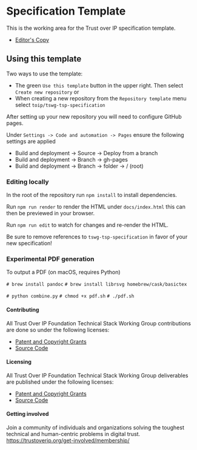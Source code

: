 # Specification Template

This is the working area for the Trust over IP specification template.

* [Editor's Copy](https://trustoverip.github.io/tswg-tsp-specification/)

## Using this template

Two ways to use the template:
* The green `Use this template` button in the upper right. Then select `Create new repository` or
* When creating a new repository from the `Repository template` menu select `toip/tswg-tsp-specification`

After setting up your new repository you will need to configure GitHub pages.

Under `Settings -> Code and automation -> Pages` ensure the following settings are applied

* Build and deployment -> Source -> Deploy from a branch
* Build and deployment -> Branch -> gh-pages
* Build and deployment -> Branch -> folder -> / (root)

### Editing locally

In the root of the repository run `npm install` to install dependencies.

Run `npm run render` to render the HTML under `docs/index.html` this can then be previewed in your browser.

Run `npm run edit` to watch for changes and re-render the HTML.

Be sure to remove references to `tswg-tsp-specification` in favor of your new specification!

### Experimental PDF generation

To output a PDF (on macOS, requires Python)

`# brew install pandoc`
`# brew install librsvg homebrew/cask/basictex`

`# python combine.py`
`# chmod +x pdf.sh`
`# ./pdf.sh`

#### Contributing

All Trust Over IP Foundation Technical Stack Working Group contributions are done so under the following licenses:

* [Patent and Copyright Grants](CONTRIBUTING.md)
* [Source Code](SOURCE_CODE.md)

#### Licensing

All Trust Over IP Foundation Technical Stack Working Group deliverables are published under the following licenses:

* [Patent and Copyright Grants](LICENSE.md)
* [Source Code](SOURCE_CODE.md)

#### Getting involved

Join a community of individuals and organizations solving the toughest technical and human-centric problems in digital trust. https://trustoverip.org/get-involved/membership/
